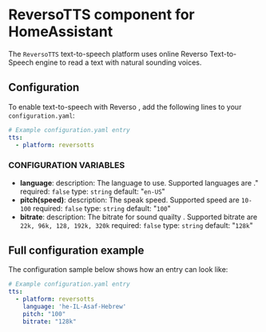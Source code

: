 # ReversoTTS component for HomeAssistant

The `ReversoTTS` text-to-speech platform uses online Reverso Text-to-Speech engine to read a text with natural sounding voices.

## Configuration

To enable text-to-speech with Reverso , add the following lines to your `configuration.yaml`:

```yaml
# Example configuration.yaml entry
tts:
  - platform: reversotts
```

### CONFIGURATION VARIABLES

 - **language**:
        description: The language to use. Supported languages are ."
        required: `false`
        type: `string`
        default: "`en-US`"
- **pitch(speed)**:
	description: The speak speed. Supported speed are `10-100`
    required: `false`
    type: `string`
    default: "`100`"
- **bitrate**:
    description: The bitrate for sound quailty . Supported bitrate are `22k, 96k, 128, 192k, 320k`
    required: `false`
    type: `string`
    default: "`128k`"

## Full configuration example

The configuration sample below shows how an entry can look like:

```yaml
# Example configuration.yaml entry
tts:
  - platform: reversotts
    language: 'he-IL-Asaf-Hebrew'
    pitch: "100"
    bitrate: "128k"
```
